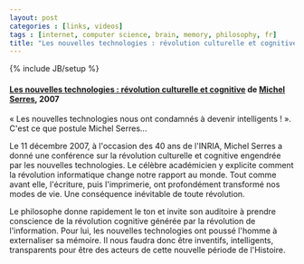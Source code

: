 ```yaml
---
layout: post
categories : [links, videos]
tags : [internet, computer science, brain, memory, philosophy, fr]
title: "Les nouvelles technologies : révolution culturelle et cognitive"
---
```

{% include JB/setup %}

#### [Les nouvelles technologies : révolution culturelle et cognitive] de [Michel Serres], 2007 ####

« Les nouvelles technologies nous ont condamnés à devenir intelligents ! ». C'est ce que postule Michel Serres...

Le 11 décembre 2007, à l'occasion des 40 ans de l'INRIA, Michel Serres a donné une conférence sur la révolution culturelle et cognitive engendrée par les nouvelles technologies. Le célèbre académicien y explicite comment la révolution informatique change notre rapport au monde. Tout comme avant elle, l'écriture, puis l'imprimerie, ont profondément transformé nos modes de vie. Une conséquence inévitable de toute révolution.

Le philosophe donne rapidement le ton et invite son auditoire à prendre conscience de la révolution cognitive générée par la révolution de l'information. Pour lui, les nouvelles technologies ont poussé l'homme à externaliser sa mémoire. Il nous faudra donc être inventifs, intelligents, transparents pour être des acteurs de cette nouvelle période de l'Histoire.

[Les nouvelles technologies : révolution culturelle et cognitive]: https://interstices.info/jcms/c_33030/les-nouvelles-technologies-revolution-culturelle-et-cognitive
[Michel Serres]: http://en.wikipedia.org/wiki/Michel_Serres
